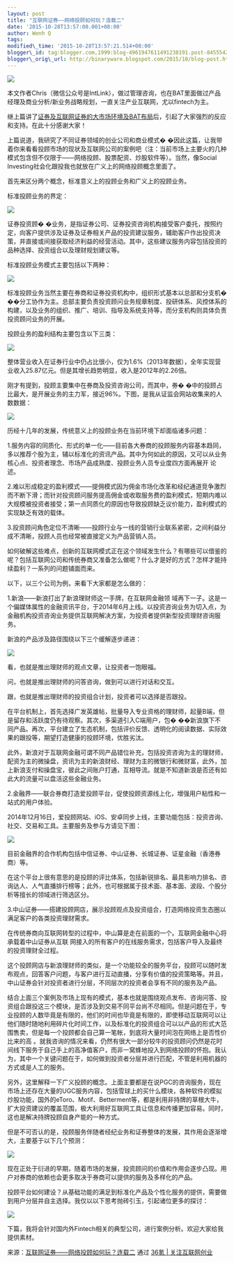 ```yaml
--- 
layout: post 
title: "互联网证券——网络投顾如何玩？连载二" 
date: '2015-10-28T13:57:00.001+08:00' 
author: Wenh Q
tags:
modified\_time: '2015-10-28T13:57:21.514+08:00' 
blogger\_id: tag:blogger.com,1999:blog-4961947611491238191.post-8455542028839199657
blogger\_orig\_url: http://binaryware.blogspot.com/2015/10/blog-post.html
---
```

![](https://images-blogger-opensocial.googleusercontent.com/gadgets/proxy?url=http%3A%2F%2Fa.36krcnd.com%2Fnil_class%2Ffda937f7-35db-4343-b082-cca17b6c1b91%2Fyestone_HD_1117609316.jpg.jpg&container=blogger&gadget=a&rewriteMime=image%2F*)







本文作者Chris（微信公众号是IntLink），做过管理咨询，也在BAT里面做过产品经理及商业分析/新业务战略规划，一直关注产业互联网，尤以fintech为主。



继上篇讲了[证券及互联网证券的大市场环境及BAT布局](http://36kr.com/p/531448.html)后，引起了大家强烈的反应和支持。在此十分感谢大家！



上篇说道，我研究了不同证券领域的创业公司和商业模式�
�因此这篇，让我带着你来看看投顾市场的现状及互联网公司的案例吧（注：当前市场上主要火的几种模式包含但不仅限于——网络投顾、股票配资、炒股软件等）。当然，像Social
Investing社会化跟投我也就放在广义上的网络投顾概念里面了。



首先来区分两个概念，标准意义上的投顾业务和广义上的投顾业务。



标准投顾业务的界定：













![](https://images-blogger-opensocial.googleusercontent.com/gadgets/proxy?url=http%3A%2F%2Fa.36krcnd.com%2Fnil_class%2Fdbfe2031-06e8-465b-a335-1f96d2234377%2Funnamed.png.png&container=blogger&gadget=a&rewriteMime=image%2F*)







证券投资顾�
�业务，是指证券公司、证券投资咨询机构接受客户委托，按照约定，向客户提供涉及证券及证券相关产品的投资建议服务，辅助客户作出投资决策，并直接或间接获取经济利益的经营活动。其中，这些建议服务内容包括投资的品种选择、投资组合以及理财规划建议等。



标准投顾业务模式主要包括以下两种：













![](https://images-blogger-opensocial.googleusercontent.com/gadgets/proxy?url=http%3A%2F%2Fa.36krcnd.com%2Fnil_class%2Fa7340bf4-373e-4a15-bd5b-9bc1246ed1e8%2Funnamed.png.png&container=blogger&gadget=a&rewriteMime=image%2F*)







标准投顾业务当然主要在券商和证券投资机构中，组织形式基本以总部和分支机�
��分工协作为主。总部主要负责投资顾问业务规章制度、投研体系、风控体系的构建，以及业务的组织、推广、培训、指导及系统支持等，而分支机构则具体负责投资顾问业务的开展。



投顾业务的盈利结构主要包含以下三类：













![](https://images-blogger-opensocial.googleusercontent.com/gadgets/proxy?url=http%3A%2F%2Fa.36krcnd.com%2Fnil_class%2F37a68b2e-8078-4112-9125-3800e730ea2c%2Funnamed.png.png&container=blogger&gadget=a&rewriteMime=image%2F*)







整体营业收入在证券行业中仍占比很小，仅为1.6%（2013年数据），全年实现营业收入25.87亿元。但是其增长趋势明显，收入是2012年的2.26倍。



刚才有提到，投顾主要集中在券商及投资咨询公司，而其中，券�
�中的投顾占比最大，是开展业务的主力军，接近96%。下图，是我从证监会网站收集来的人数数据：













![](https://images-blogger-opensocial.googleusercontent.com/gadgets/proxy?url=http%3A%2F%2Fa.36krcnd.com%2Fnil_class%2F3e824c8e-52ec-44ab-bf08-a768d2aaa530%2Funnamed.png.png&container=blogger&gadget=a&rewriteMime=image%2F*)







历经十几年的发展，传统意义上的投顾业务在当前环境下却面临诸多问题：



1.服务内容的同质化、形式的单一化——目前各大券商的投顾服务内容基本趋同，多以推荐个股为主，辅以标准化的资讯产品。其中为何如此的原因，又可以从业务核心点、投资者理念、市场产品成熟度、投顾业务人员专业度四方面再展开
论述。



2.难以形成稳定的盈利模式——提佣模式因为佣金市场化改革和经纪通道竞争激烈而不断下滑；而针对投资顾问服务提高佣金或收取服务费的盈利模式，短期内难以大规模被投资者接受；第一点同质化的原因也导致投顾缺乏议价能力，盈利模式的实现缺乏有效的载体。



3.投资顾问角色定位不清晰——投顾行业与一线的营销行业联系紧密，之间利益分成不清晰，投顾人员也经常被直接定义为产品营销人员。



如何破解这些难点，创新的互联网模式正在这个领域发生什么？有哪些可以借鉴的呢？包括互联网公司和传统券商又准备怎么做呢？什么才是好的方式？怎样才能持续盈利？一系列的问题铺面而来。



以下，以三个公司为例，来看下大家都是怎么做的：



1.新浪——新浪打出了新浪理财师这一手牌，在互联网金融领
域再下一子。这是一个偏媒体属性的金融资讯平台，于2014年6月上线。以投资咨询业务为切入点，为金融机构投资咨询业务提供互联网解决方案，为投资者提供新型投资理财咨询服务。



新浪的产品涉及路径围绕以下三个缓解逐步递进：



![](https://images-blogger-opensocial.googleusercontent.com/gadgets/proxy?url=http%3A%2F%2Fa.36krcnd.com%2Fnil_class%2F75fe0d10-3fa1-448e-8835-a8d1ce90f14d%2Funnamed.png.png&container=blogger&gadget=a&rewriteMime=image%2F*)



看，也就是推出理财师的观点文章，让投资者一饱眼福。



问，也就是推出理财师的问答咨询，做到可以进行对话和交互。



跟，也就是推出理财师的投资组合计划，投资者可以选择是否跟投。



在平台机制上，首先选择广发英雄帖，批量导入专业资格的理财师，起量B端，但是留存和活跃度仍有待观察。其次，多渠道引入C端用户，包�
��新浪旗下不同产品。再次，平台建立了生态机制，包括评价反馈、透明化的阅读数据、实际效果的跟投等，期望打造健康的投顾环境，优胜劣汰。



此外，新浪对于互联网金融可谓不同产品错位补充，包括投资咨询为主的理财师，配资为主的微操盘，资讯为主的新浪财经、理财为主的微银行和微财富，此外，加上新浪支付和操盘宝，彼此之间账户打通，互相导流。就是不知道新浪是否还有如此大的流量可以盘活这些金融业务。



2.金融界——联合券商打造爱投顾平台，促使投顾资源线上化，增强用户粘性和一站式的用户体验。



2014年12月16日，爱投顾网站、iOS、安卓同步上线，主要功能包括：投资咨询、社交、交易和工具。主要服务及参与方请见下图：













![](https://images-blogger-opensocial.googleusercontent.com/gadgets/proxy?url=http%3A%2F%2Fa.36krcnd.com%2Fnil_class%2Fa54b344e-b58b-4457-965f-e22446df603e%2Funnamed.png.png&container=blogger&gadget=a&rewriteMime=image%2F*)







目前金融界的合作机构包括中信证券、中山证券、长城证券、证星金融（香港券商）等。



在这个平台上很有意思的是投顾的评比体系，包括新锐排名、最具影响力排名、咨询达人、人气直播排行榜等；此外，也可根据属于技术面、基本面、波段、个股分析等擅长的领域进行筛选区分。



3.中山证券——搭建投顾网店，展示投顾观点及投资组合，打造网络投资生态圈以满足客户的各类投资理财需求。



在传统券商向互联网转型的过程中，中山算是走在前面的一个。互联网金融中心将承载着中山证券从互联
网接入的所有客户的在线服务需求，包括客户导入及最终的投资理财全过程。



这个投顾网店与新浪理财师的类似，是一个功能较全的服务平台，投顾可以随时发布观点，回答客户问题，与客户进行互动直播，分享有价值的投资策略等。并且，中山证券会针对投资者进行分层，不同层次的投资者会享有不同的服务及产品。



结合上面三个案例及市场上现有的模式，基本也就是围绕观点发布、咨询问答、投资组合跟投这三个模块，是否涉及到交易不同平台尚不尽相同。但是问题在于，专业投顾的人数毕竟是有限的，他们的时间也毕竟是有限的，即使移动互联网可以让他们随时随地利用碎片化时间工作，以及标准化的投资组合可以以产品的形式大范围售卖，但是每一个投顾都会自己算一笔帐，到底将大量时间泡在网络上是否性价比来的高
。就我咨询的情况来看，仍然有很大一部分较牛的投资顾问仍然是花时间线下服务于自己手上的高净值客户，而非一窝蜂地投入到网络投顾的怀抱。我认为，其中一个关键问题在于，如何做到投资者分层并进行匹配，不管是利用机器的方式或是人工的服务。



另外，这里解释一下广义投顾的概念。上面主要都是在说PGC的咨询服务，现在市场上还存在大量的UGC服务内容，包括雪球上的买什么模块，各种软件的模拟炒股功能，国外的eToro、Motif、Betterment等，都是利用非持牌的草根大牛，扩大投资建议的覆盖范围，极大利用好互联网工具让信息和传播更加容易。同时，这也是解决持牌投顾自身产能的一种方式。



但是不可否认的是，投顾服务伴随者经纪业务和证券整体的发展，其作用会逐渐增大，主要基于以下几个预测：













![](https://images-blogger-opensocial.googleusercontent.com/gadgets/proxy?url=http%3A%2F%2Fa.36krcnd.com%2Fnil_class%2Fbb7e114a-c84c-4ce4-981b-9b288d9e7fc1%2Funnamed.png.png&container=blogger&gadget=a&rewriteMime=image%2F*)







现在正处于衍进的早期，随着市场的发展，投资顾问的价值和作用会逐步凸现。用户对券商的依赖也会更多取决于券商可以提供的服务及多样化的产品。



投顾平台如何建设？从基础功能的满足到标准化产品及个性化服务的提供，需要做到用户分层并自主选择。我仅以以下思考抛砖引玉，引起诸位更多的探讨：













![](https://images-blogger-opensocial.googleusercontent.com/gadgets/proxy?url=http%3A%2F%2Fa.36krcnd.com%2Fnil_class%2F9a75c9fd-a7eb-4a56-9f80-ce16916587be%2Funnamed.png.png&container=blogger&gadget=a&rewriteMime=image%2F*)







下篇，我将会针对国内外Fintech相关的典型公司，进行案例分析。欢迎大家给我提供素材。
<div>




</div>

<div>

来源：[互联网证券——网络投顾如何玩？连载二](http://36kr.com/p/531654.html) 通过 [36氪
| 关注互联网创业](http://www.36kr.com/)

</div>
